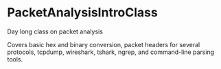 # PacketAnalysisIntroClass
Day long class on packet analysis

Covers basic hex and binary conversion, packet headers for several protocols, tcpdump, wireshark, tshark, ngrep, and command-line parsing tools.

